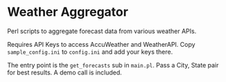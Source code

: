 # Weather Aggregator

Perl scripts to aggregate forecast data from various weather APIs.

Requires API Keys to access AccuWeather and WeatherAPI.
Copy `sample_config.ini` to `config.ini` and add your keys there.

The entry point is the `get_forecasts` sub in `main.pl`.
Pass a City, State pair for best results.
A demo call is included.
